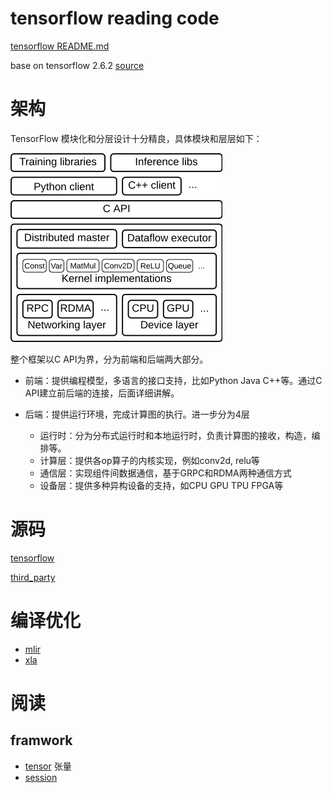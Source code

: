 tensorflow reading code
===
[tensorflow README.md](README.md)

base on tensorflow 2.6.2 [source](https://github.com/tensorflow/tensorflow/releases/tag/v2.6.2)

# 架构
TensorFlow 模块化和分层设计十分精良，具体模块和层层如下：

![](images/tf.png)

整个框架以C API为界，分为前端和后端两大部分。
* 前端：提供编程模型，多语言的接口支持，比如Python Java C++等。通过C API建立前后端的连接，后面详细讲解。

* 后端：提供运行环境，完成计算图的执行。进一步分为4层   
  * 运行时：分为分布式运行时和本地运行时，负责计算图的接收，构造，编排等。
  * 计算层：提供各op算子的内核实现，例如conv2d, relu等
  * 通信层：实现组件间数据通信，基于GRPC和RDMA两种通信方式
  * 设备层：提供多种异构设备的支持，如CPU GPU TPU FPGA等

# 源码
[tensorflow](tensorflow/README.md)

[third_party](third_party/README.md)

# 编译优化

* [mlir](tensorflow/compiler/mlir/README.md)
* [xla](tensorflow/compiler/xla/README.md)

# 阅读

## framwork

* [tensor](docs/tensor.md) 张量
* [session](docs/session.md)

